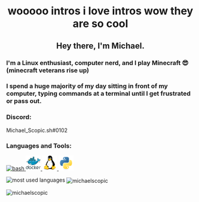 <h1 align="center"> wooooo intros i love intros wow they are so cool </h1>
<h2 align="center">Hey there, I'm Michael. </h2>
<h3 align="left">I'm a Linux enthusiast, computer nerd, and I play Minecraft 😎 (minecraft veterans rise up) </h3>
<h3 align="left">
  I spend a huge majority of my day sitting in front of my computer, typing commands at a terminal until I get frustrated or pass out. 
</h3>

<h3 align="left">Discord:</h3>
<p align="left">Michael_Scopic.sh#0102
</p>

<h3 align="left">Languages and Tools:</h3>
<p align="left"> <a href="https://www.gnu.org/software/bash/" target="_blank" rel="noreferrer"> <img src="https://www.vectorlogo.zone/logos/gnu_bash/gnu_bash-icon.svg" alt="bash" width="40" height="40"/> </a> <a href="https://www.docker.com/" target="_blank" rel="noreferrer"> <img src="https://raw.githubusercontent.com/devicons/devicon/master/icons/docker/docker-original-wordmark.svg" alt="docker" width="40" height="40"/> </a> <a href="https://www.linux.org/" target="_blank" rel="noreferrer"> <img src="https://raw.githubusercontent.com/devicons/devicon/master/icons/linux/linux-original.svg" alt="linux" width="40" height="40"/> </a> <a href="https://www.python.org" target="_blank" rel="noreferrer"> <img src="https://raw.githubusercontent.com/devicons/devicon/master/icons/python/python-original.svg" alt="python" width="40" height="40"/> </a> </p>

<p><img align="left" src="https://github-readme-stats.vercel.app/api/top-langs?username=michaelscopic&show_icons=true&theme=gruvbox&title_color=a89984&text_color=ebdbb2&bg_color=282828&locale=en&layout=compact" alt="most used languages" /></p>

<p>&nbsp;<img align="center" src="https://github-readme-stats.vercel.app/api?username=michaelscopic&show_icons=true&theme=gruvbox&title_color=a89984&text_color=ebdbb2&bg_color=282828&locale=en" alt="michaelscopic" /></p>

<p><img align="center" src="https://github-readme-streak-stats.herokuapp.com/?user=michaelscopic&theme=dark" alt="michaelscopic" /></p>
